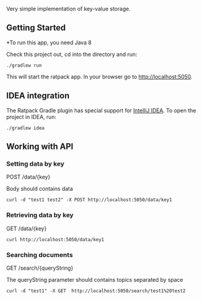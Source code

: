 Very simple implementation of key-value storage. 

## Getting Started

*To run this app, you need Java 8

Check this project out, cd into the directory and run:

    ./gradlew run

This will start the ratpack app. In your browser go to <http://localhost:5050>.

## IDEA integration

The Ratpack Gradle plugin has special support for [IntelliJ IDEA](http://www.jetbrains.com/idea/download/). To open the project in IDEA, run:

    ./gradlew idea

## Working with API

### Setting data by key
POST /data/{key}

Body should contains data

```
curl -d "test1 test2" -X POST http://localhost:5050/data/key1
```

### Retrieving data by key
GET /data/{key}

```
curl http://localhost:5050/data/key1
```

### Searching documents

GET /search/{queryString}

The queryString parameter should contains topics separated by space

```
curl -d "test1" -X GET  http://localhost:5050/search/test1%20test2
```